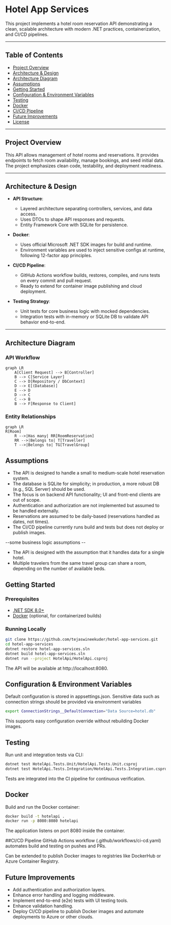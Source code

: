 # Hotel App Services

This project implements a hotel room reservation API demonstrating a clean, scalable architecture with modern .NET practices, containerization, and CI/CD pipelines.

---

## Table of Contents

- [Project Overview](#project--overview)  
- [Architecture & Design](#architecture--design)
- [Architecture Diagram](#architecture--diagram)
- [Assumptions](#assumptions)
- [Getting Started](#getting-started)  
- [Configuration & Environment Variables](#configuration--environment-variables)  
- [Testing](#testing)  
- [Docker](#docker)  
- [CI/CD Pipeline](#cicd-pipeline)  
- [Future Improvements](#future-improvements)  
- [License](#license)

---

## Project Overview

This API allows management of hotel rooms and reservations. It provides endpoints to fetch room availability, manage bookings, and seed initial data. The project emphasizes clean code, testability, and deployment readiness.

---

## Architecture & Design

- **API Structure**:  
  - Layered architecture separating controllers, services, and data access.  
  - Uses DTOs to shape API responses and requests.  
  - Entity Framework Core with SQLite for persistence.

- **Docker**:  
  - Uses official Microsoft .NET SDK images for build and runtime.  
  - Environment variables are used to inject sensitive configs at runtime, following 12-factor app principles.

- **CI/CD Pipeline**:  
  - GitHub Actions workflow builds, restores, compiles, and runs tests on every commit and pull request.  
  - Ready to extend for container image publishing and cloud deployment.

- **Testing Strategy**:  
  - Unit tests for core business logic with mocked dependencies.  
  - Integration tests with in-memory or SQLite DB to validate API behavior end-to-end.

---

## Architecture Diagram

### API Workflow

```mermaid
graph LR
    A[Client Request] --> B[Controller]
    B --> C[Service Layer]
    C --> D[Repository / DbContext]
    D --> E[(Database)]
    E --> D
    D --> C
    C --> B
    B --> F[Response to Client]
```

### Entity Relationships

```mermaid
graph LR
R[Room]
    R -->|Has many| RR[RoomReservation]
    RR -->|Belongs to| T[Traveller]
    T -->|Belongs to| TG[TravelGroup]
```

## Assumptions

- The API is designed to handle a small to medium-scale hotel reservation system.
- The database is SQLite for simplicity; in production, a more robust DB (e.g., SQL Server) should be used.
- The focus is on backend API functionality; UI and front-end clients are out of scope.
- Authentication and authorization are not implemented but assumed to be handled externally.
- Reservations are assumed to be daily-based (reservations handled as dates, not times).
- The CI/CD pipeline currently runs build and tests but does not deploy or publish images.

--some business logic assumptions --
- The API is designed with the assumption that it handles data for a single hotel.
- Multiple travelers from the same travel group can share a room, depending on the number of available beds.


## Getting Started

### Prerequisites

- [.NET SDK 8.0+](https://dotnet.microsoft.com/en-us/download)  
- [Docker](https://www.docker.com/get-started) (optional, for containerized builds)  

### Running Locally

```bash
git clone https://github.com/tejaswineekuder/hotel-app-services.git
cd hotel-app-services
dotnet restore hotel-app-services.sln
dotnet build hotel-app-services.sln
dotnet run --project HotelApi/HotelApi.csproj
```

The API will be available at http://localhost:8080.

## Configuration & Environment Variables

Default configuration is stored in appsettings.json.
Sensitive data such as connection strings should be provided via environment variables

```bash
export ConnectionStrings__DefaultConnection="Data Source=hotel.db"
```
This supports easy configuration override without rebuilding Docker images.

## Testing
Run unit and integration tests via CLI:

```bash
dotnet test HotelApi.Tests.Unit/HotelApi.Tests.Unit.csproj
dotnet test HotelApi.Tests.Integration/HotelApi.Tests.Integration.csproj
```
Tests are integrated into the CI pipeline for continuous verification.

## Docker
Build and run the Docker container:

```bash
docker build -t hotelapi .
docker run -p 8080:8080 hotelapi
```
The application listens on port 8080 inside the container.

##CI/CD Pipeline
GitHub Actions workflow (.github/workflows/ci-cd.yaml) automates build and testing on pushes and PRs.

Can be extended to publish Docker images to registries like DockerHub or Azure Container Registry.

## Future Improvements
- Add authentication and authorization layers.
- Enhance error handling and logging middleware.
- Implement end-to-end (e2e) tests with UI testing tools.
- Enhance validation handling.
- Deploy CI/CD pipeline to publish Docker images and automate deployments to Azure or other clouds.







